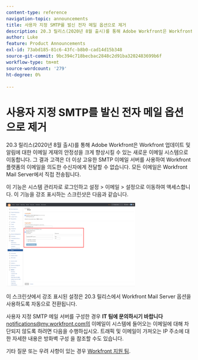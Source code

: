 ```yaml
---
content-type: reference
navigation-topic: announcements
title: 사용자 지정 SMTP를 발신 전자 메일 옵션으로 제거
description: 20.3 릴리스(2020년 8월 출시)를 통해 Adobe Workfront은 Workfront 업데이트 및 알림에 대한 이메일 게재의 안정성을 크게 향상시킬 수 있는 새로운 이메일 시스템으로 이동합니다. 그 결과 고객은 더 이상 고유한 SMTP 이메일 서버를 사용하여 Workfront 플랫폼의 이메일을 의도한 수신자에게 전달할 수 없습니다. 모든 이메일은 Workfront Mail Server에서 직접 전송됩니다.
author: Luke
feature: Product Announcements
exl-id: 73abd185-81c6-43fc-b8b0-cad14d15b348
source-git-commit: 9bc394c718becbac2848c2d91ba3202483699b6f
workflow-type: tm+mt
source-wordcount: '279'
ht-degree: 0%

---
```


# 사용자 지정 SMTP를 발신 전자 메일 옵션으로 제거

20.3 릴리스(2020년 8월 출시)를 통해 Adobe Workfront은 Workfront 업데이트 및 알림에 대한 이메일 게재의 안정성을 크게 향상시킬 수 있는 새로운 이메일 시스템으로 이동합니다. 그 결과 고객은 더 이상 고유한 SMTP 이메일 서버를 사용하여 Workfront 플랫폼의 이메일을 의도한 수신자에게 전달할 수 없습니다. 모든 이메일은 Workfront Mail Server에서 직접 전송됩니다.

이 기능은 시스템 관리자로 로그인하고 설정 > 이메일 > 설정으로 이동하여 액세스합니다. 이 기능을 강조 표시하는 스크린샷은 다음과 같습니다.

![](assets/email-server-settings-350x226.png)

이 스크린샷에서 강조 표시된 설정은 20.3 릴리스에서 Workfront Mail Server 옵션을 사용하도록 자동으로 전환됩니다.

사용자 지정 SMTP 메일 서버를 구성한 경우 **IT 팀에 문의하시기 바랍니다** notifications@my.workfront.com의 이메일이 시스템에 들어오는 이메일에 대해 차단되지 않도록 하려면 다음을 수행하십시오. 트래픽 및 이메일이 가져오는 IP 주소에 대한 자세한 내용은 방화벽 구성 을 참조할 수도 있습니다.

기타 질문 또는 우려 사항이 있는 경우 [Workfront 지원 팀](https://one.workfront.com/s/support?language=en_US).
